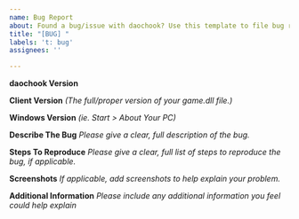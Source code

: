 ```yaml
---
name: Bug Report
about: Found a bug/issue with daochook? Use this template to file bug reports.
title: "[BUG] "
labels: 't: bug'
assignees: ''

---
```


**daochook Version**


**Client Version** _(The full/proper version of your game.dll file.)_


**Windows Version** _(ie. Start > About Your PC)_



**Describe The Bug**
_Please give a clear, full description of the bug._


**Steps To Reproduce**
_Please give a clear, full list of steps to reproduce the bug, if applicable._


**Screenshots**
_If applicable, add screenshots to help explain your problem._


**Additional Information**
_Please include any additional information you feel could help explain_